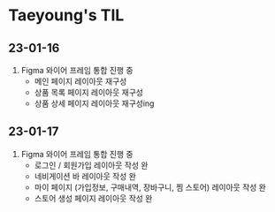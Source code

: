 # Taeyoung's TIL
## 23-01-16
1. Figma 와이어 프레임 통합 진행 중
    - 메인 페이지 레이아웃 재구성
    - 상품 목록 페이지 레이아웃 재구성
    - 상품 상세 페이지 레이아웃 재구성ing

## 23-01-17
1. Figma 와이어 프레임 통합 진행 중
    - 로그인 / 회원가입 레이아웃 작성 완
    - 네비게이션 바 레이아웃 작성 완
    - 마이 페이지 (가입정보, 구매내역, 장바구니, 찜 스토어) 레이아웃 작성 완
    - 스토어 생성 페이지 레이아웃 작성 완